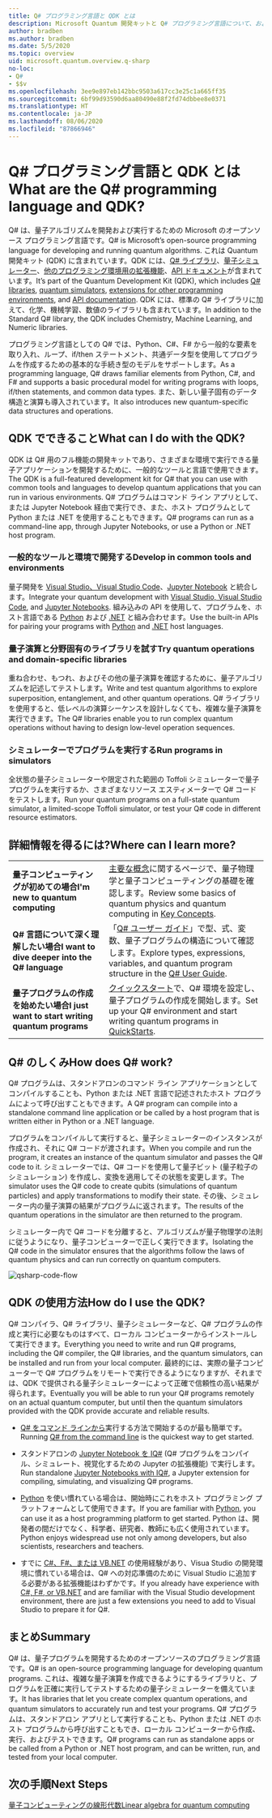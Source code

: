 ```yaml
---
title: Q# プログラミング言語と QDK とは
description: Microsoft Quantum 開発キットと Q# プログラミング言語について、および量子プログラムの作成方法について説明します。
author: bradben
ms.author: bradben
ms.date: 5/5/2020
ms.topic: overview
uid: microsoft.quantum.overview.q-sharp
no-loc:
- Q#
- $$v
ms.openlocfilehash: 3ee9e897eb142bbc9503a617cc3e25c1a665ff35
ms.sourcegitcommit: 6bf99d93590d6aa80490e88f2fd74dbbee8e0371
ms.translationtype: HT
ms.contentlocale: ja-JP
ms.lasthandoff: 08/06/2020
ms.locfileid: "87866946"
---
```

# <a name="what-are-the-no-locq-programming-language-and-qdk"></a><span data-ttu-id="21630-103">Q# プログラミング言語と QDK とは</span><span class="sxs-lookup"><span data-stu-id="21630-103">What are the Q# programming language and QDK?</span></span>

<span data-ttu-id="21630-104">Q# は、量子アルゴリズムを開発および実行するための Microsoft のオープンソース プログラミング言語です。</span><span class="sxs-lookup"><span data-stu-id="21630-104">Q# is Microsoft’s open-source programming language for developing and running quantum algorithms.</span></span> <span data-ttu-id="21630-105">これは Quantum 開発キット (QDK) に含まれています。QDK には、[Q# ライブラリ](xref:microsoft.quantum.libraries)、[量子シミュレーター](xref:microsoft.quantum.machines)、[他のプログラミング環境用の拡張機能](xref:microsoft.quantum.install)、[API ドキュメント](xref:microsoft.quantum.standardlibsintro)が含まれています。</span><span class="sxs-lookup"><span data-stu-id="21630-105">It’s part of the Quantum Development Kit (QDK), which includes [Q# libraries](xref:microsoft.quantum.libraries), [quantum simulators](xref:microsoft.quantum.machines), [extensions for other programming environments](xref:microsoft.quantum.install), and [API documentation](xref:microsoft.quantum.standardlibsintro).</span></span> <span data-ttu-id="21630-106">QDK には、標準の Q# ライブラリに加えて、化学、機械学習、数値のライブラリも含まれています。</span><span class="sxs-lookup"><span data-stu-id="21630-106">In addition to the Standard Q# library, the QDK includes Chemistry, Machine Learning, and Numeric libraries.</span></span>

<span data-ttu-id="21630-107">プログラミング言語としての Q# では、Python、C#、F# から一般的な要素を取り入れ、ループ、if/then ステートメント、共通データ型を使用してプログラムを作成するための基本的な手続き型のモデルをサポートします。</span><span class="sxs-lookup"><span data-stu-id="21630-107">As a programming language, Q# draws familiar elements from Python, C#, and F# and supports a basic procedural model for writing programs with loops, if/then statements, and common data types.</span></span> <span data-ttu-id="21630-108">また、新しい量子固有のデータ構造と演算も導入されています。</span><span class="sxs-lookup"><span data-stu-id="21630-108">It also introduces new quantum-specific data structures and operations.</span></span>

## <a name="what-can-i-do-with-the-qdk"></a><span data-ttu-id="21630-109">QDK でできること</span><span class="sxs-lookup"><span data-stu-id="21630-109">What can I do with the QDK?</span></span>

<span data-ttu-id="21630-110">QDK は Q# 用のフル機能の開発キットであり、さまざまな環境で実行できる量子アプリケーションを開発するために、一般的なツールと言語で使用できます。</span><span class="sxs-lookup"><span data-stu-id="21630-110">The QDK is a full-featured development kit for Q# that you can use with common tools and languages to develop quantum applications that you can run in various environments.</span></span> <span data-ttu-id="21630-111">Q# プログラムはコマンド ライン アプリとして、または Jupyter Notebook 経由で実行でき、また、ホスト プログラムとして Python または .NET を使用することもできます。</span><span class="sxs-lookup"><span data-stu-id="21630-111">Q# programs can run as a command-line app, through Jupyter Notebooks, or use a Python or .NET host program.</span></span>

### <a name="develop-in-common-tools-and-environments"></a><span data-ttu-id="21630-112">一般的なツールと環境で開発する</span><span class="sxs-lookup"><span data-stu-id="21630-112">Develop in common tools and environments</span></span>

<span data-ttu-id="21630-113">量子開発を [Visual Studio、Visual Studio Code](xref:microsoft.quantum.install.standalone)、[Jupyter Notebook](xref:microsoft.quantum.install.jupyter) と統合します。</span><span class="sxs-lookup"><span data-stu-id="21630-113">Integrate your quantum development with [Visual Studio, Visual Studio Code](xref:microsoft.quantum.install.standalone), and [Jupyter Notebooks](xref:microsoft.quantum.install.jupyter).</span></span> <span data-ttu-id="21630-114">組み込みの API を使用して、プログラムを、ホスト言語である [Python](xref:microsoft.quantum.install.python) および [.NET](xref:microsoft.quantum.install.cs) と組み合わせます。</span><span class="sxs-lookup"><span data-stu-id="21630-114">Use the built-in APIs for pairing your programs with [Python](xref:microsoft.quantum.install.python) and [.NET](xref:microsoft.quantum.install.cs) host languages.</span></span>

### <a name="try-quantum-operations-and-domain-specific-libraries"></a><span data-ttu-id="21630-115">量子演算と分野固有のライブラリを試す</span><span class="sxs-lookup"><span data-stu-id="21630-115">Try quantum operations and domain-specific libraries</span></span>

<span data-ttu-id="21630-116">重ね合わせ、もつれ、およびその他の量子演算を確認するために、量子アルゴリズムを記述してテストします。</span><span class="sxs-lookup"><span data-stu-id="21630-116">Write and test quantum algorithms to explore superposition, entanglement, and other quantum operations.</span></span> <span data-ttu-id="21630-117">Q# ライブラリを使用すると、低レベルの演算シーケンスを設計しなくても、複雑な量子演算を実行できます。</span><span class="sxs-lookup"><span data-stu-id="21630-117">The Q# libraries enable you to run complex quantum operations without having to design low-level operation sequences.</span></span>

### <a name="run-programs-in-simulators"></a><span data-ttu-id="21630-118">シミュレーターでプログラムを実行する</span><span class="sxs-lookup"><span data-stu-id="21630-118">Run programs in simulators</span></span>

<span data-ttu-id="21630-119">全状態の量子シミュレーターや限定された範囲の Toffoli シミュレーターで量子プログラムを実行するか、さまざまなリソース エスティメーターで Q# コードをテストします。</span><span class="sxs-lookup"><span data-stu-id="21630-119">Run your quantum programs on a full-state quantum simulator, a limited-scope Toffoli simulator, or test your Q# code in different resource estimators.</span></span> 

## <a name="where-can-i-learn-more"></a><span data-ttu-id="21630-120">詳細情報を得るには?</span><span class="sxs-lookup"><span data-stu-id="21630-120">Where can I learn more?</span></span>

|||
| ---- | ---- |
| <span data-ttu-id="21630-121">**量子コンピューティングが初めての場合**</span><span class="sxs-lookup"><span data-stu-id="21630-121">**I'm new to quantum computing**</span></span> | <span data-ttu-id="21630-122">[主要な概念](xref:microsoft.quantum.overview.understanding)に関するページで、量子物理学と量子コンピューティングの基礎を確認します。</span><span class="sxs-lookup"><span data-stu-id="21630-122">Review some basics of quantum physics and quantum computing in [Key Concepts](xref:microsoft.quantum.overview.understanding).</span></span>|
| <span data-ttu-id="21630-123">**Q# 言語について深く理解したい場合**</span><span class="sxs-lookup"><span data-stu-id="21630-123">**I want to dive deeper into the Q# language**</span></span> | <span data-ttu-id="21630-124">「[Q# ユーザー ガイド](xref:microsoft.quantum.guide)」で型、式、変数、量子プログラムの構造について確認します。</span><span class="sxs-lookup"><span data-stu-id="21630-124">Explore types, expressions, variables, and quantum program structure in the [Q# User Guide](xref:microsoft.quantum.guide).</span></span>|
| <span data-ttu-id="21630-125">**量子プログラムの作成を始めたい場合**</span><span class="sxs-lookup"><span data-stu-id="21630-125">**I just want to start writing quantum programs**</span></span> | <span data-ttu-id="21630-126">[クイックスタート](xref:microsoft.quantum.install)で、Q# 環境を設定し、量子プログラムの作成を開始します。</span><span class="sxs-lookup"><span data-stu-id="21630-126">Set up your Q# environment and start writing quantum programs in [QuickStarts](xref:microsoft.quantum.install).</span></span>|

## <a name="how-does-no-locq-work"></a><span data-ttu-id="21630-127">Q# のしくみ</span><span class="sxs-lookup"><span data-stu-id="21630-127">How does Q# work?</span></span>

<span data-ttu-id="21630-128">Q# プログラムは、スタンドアロンのコマンド ライン アプリケーションとしてコンパイルすることも、Python または .NET 言語で記述されたホスト プログラムによって呼び出すこともできます。</span><span class="sxs-lookup"><span data-stu-id="21630-128">A Q# program can compile into a standalone command line application or be called by a host program that is written either in Python or a .NET language.</span></span>

<span data-ttu-id="21630-129">プログラムをコンパイルして実行すると、量子シミュレーターのインスタンスが作成され、それに Q# コードが渡されます。</span><span class="sxs-lookup"><span data-stu-id="21630-129">When you compile and run the program, it creates an instance of the quantum simulator and passes the Q# code to it.</span></span> <span data-ttu-id="21630-130">シミュレーターでは、Q# コードを使用して量子ビット (量子粒子のシミュレーション) を作成し、変換を適用してその状態を変更します。</span><span class="sxs-lookup"><span data-stu-id="21630-130">The simulator uses the Q# code to create qubits (simulations of quantum particles) and apply transformations to modify their state.</span></span> <span data-ttu-id="21630-131">その後、シミュレーター内の量子演算の結果がプログラムに返されます。</span><span class="sxs-lookup"><span data-stu-id="21630-131">The results of the quantum operations in the simulator are then returned to the program.</span></span>  

<span data-ttu-id="21630-132">シミュレーター内で Q# コードを分離すると、アルゴリズムが量子物理学の法則に従うようになり、量子コンピューターで正しく実行できます。</span><span class="sxs-lookup"><span data-stu-id="21630-132">Isolating the Q# code in the simulator ensures that the algorithms follow the laws of quantum physics and can run correctly on quantum computers.</span></span>

![qsharp-code-flow](~/media/qsharp-code-flow.png)

## <a name="how-do-i-use-the-qdk"></a><span data-ttu-id="21630-134">QDK の使用方法</span><span class="sxs-lookup"><span data-stu-id="21630-134">How do I use the QDK?</span></span>

<span data-ttu-id="21630-135">Q# コンパイラ、Q# ライブラリ、量子シミュレーターなど、Q# プログラムの作成と実行に必要なものはすべて、ローカル コンピューターからインストールして実行できます。</span><span class="sxs-lookup"><span data-stu-id="21630-135">Everything you need to write and run Q# programs, including the Q# compiler, the Q# libraries, and the quantum simulators, can be installed and run from your local computer.</span></span> <span data-ttu-id="21630-136">最終的には、実際の量子コンピューターで Q# プログラムをリモートで実行できるようになりますが、それまでは、QDK で提供される量子シミュレーターによって正確で信頼性の高い結果が得られます。</span><span class="sxs-lookup"><span data-stu-id="21630-136">Eventually you will be able to run your Q# programs remotely on an actual quantum computer, but until then the quantum simulators provided with the QDK provide accurate and reliable results.</span></span>

- <span data-ttu-id="21630-137">[Q# をコマンド ラインから](xref:microsoft.quantum.install.standalone)実行する方法で開始するのが最も簡単です。</span><span class="sxs-lookup"><span data-stu-id="21630-137">Running [Q# from the command line](xref:microsoft.quantum.install.standalone) is the quickest way to get started.</span></span>

- <span data-ttu-id="21630-138">スタンドアロンの [Jupyter Notebook を IQ#](xref:microsoft.quantum.install.jupyter) (Q# プログラムをコンパイル、シミュレート、視覚化するための Jupyter の拡張機能) で実行します。</span><span class="sxs-lookup"><span data-stu-id="21630-138">Run standalone [Jupyter Notebooks with IQ#](xref:microsoft.quantum.install.jupyter), a Jupyter extension for compiling, simulating, and visualizing Q# programs.</span></span>

- <span data-ttu-id="21630-139">[Python](xref:microsoft.quantum.install.python) を使い慣れている場合は、開始時にこれをホスト プログラミング プラットフォームとして使用できます。</span><span class="sxs-lookup"><span data-stu-id="21630-139">If you are familiar with [Python](xref:microsoft.quantum.install.python), you can use it as a host programming platform to get started.</span></span> <span data-ttu-id="21630-140">Python は、開発者の間だけでなく、科学者、研究者、教師にも広く使用されています。</span><span class="sxs-lookup"><span data-stu-id="21630-140">Python enjoys widespread use not only among developers, but also scientists, researchers and teachers.</span></span>

- <span data-ttu-id="21630-141">すでに [C#、F#、または VB.NET](xref:microsoft.quantum.install.cs) の使用経験があり、Visua Studio の開発環境に慣れている場合は、Q# への対応準備のために Visual Studio に追加する必要がある拡張機能はわずかです。</span><span class="sxs-lookup"><span data-stu-id="21630-141">If you already have experience with [C#, F#, or VB.NET](xref:microsoft.quantum.install.cs) and are familiar with the Visual Studio development environment, there are just a few extensions you need to add to Visual Studio to prepare it for Q#.</span></span>  

## <a name="summary"></a><span data-ttu-id="21630-142">まとめ</span><span class="sxs-lookup"><span data-stu-id="21630-142">Summary</span></span>

<span data-ttu-id="21630-143">Q# は、量子プログラムを開発するためのオープンソースのプログラミング言語です。</span><span class="sxs-lookup"><span data-stu-id="21630-143">Q# is an open-source programming language for developing quantum programs.</span></span> <span data-ttu-id="21630-144">これは、複雑な量子演算を作成できるようにするライブラリと、プログラムを正確に実行してテストするための量子シミュレーターを備えています。</span><span class="sxs-lookup"><span data-stu-id="21630-144">It has libraries that let you create complex quantum operations, and quantum simulators to accurately run and test your programs.</span></span> <span data-ttu-id="21630-145">Q# プログラムは、スタンドアロン アプリとして実行することも、Python または .NET のホスト プログラムから呼び出すこともでき、ローカル コンピューターから作成、実行、およびテストできます。</span><span class="sxs-lookup"><span data-stu-id="21630-145">Q# programs can run as standalone apps or be called from a Python or .NET host program, and can be written, run, and tested from your local computer.</span></span>

## <a name="next-steps"></a><span data-ttu-id="21630-146">次の手順</span><span class="sxs-lookup"><span data-stu-id="21630-146">Next Steps</span></span>

[<span data-ttu-id="21630-147">量子コンピューティングの線形代数</span><span class="sxs-lookup"><span data-stu-id="21630-147">Linear algebra for quantum computing</span></span>](xref:microsoft.quantum.overview.algebra)
